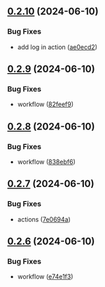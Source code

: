 ## [0.2.10](https://github.com/tiavina-mika/check-password-complexity/compare/v0.2.9...v0.2.10) (2024-06-10)


### Bug Fixes

* add log in action ([ae0ecd2](https://github.com/tiavina-mika/check-password-complexity/commit/ae0ecd2ebcd3caf43ba249e8dc23a19643dbc0e7))



## [0.2.9](https://github.com/tiavina-mika/check-password-complexity/compare/v0.2.8...v0.2.9) (2024-06-10)


### Bug Fixes

* workflow ([82feef9](https://github.com/tiavina-mika/check-password-complexity/commit/82feef96271f58817be27cf42e1bab0d98375b33))



## [0.2.8](https://github.com/tiavina-mika/check-password-complexity/compare/v0.2.7...v0.2.8) (2024-06-10)


### Bug Fixes

* workflow ([838ebf6](https://github.com/tiavina-mika/check-password-complexity/commit/838ebf6603f320d62f70b1da43baea9232ae6750))



## [0.2.7](https://github.com/tiavina-mika/check-password-complexity/compare/v0.2.6...v0.2.7) (2024-06-10)


### Bug Fixes

* actions ([7e0694a](https://github.com/tiavina-mika/check-password-complexity/commit/7e0694a3b49746a3d48d59358f8f38c2ac37ac18))



## [0.2.6](https://github.com/tiavina-mika/check-password-complexity/compare/v0.2.5...v0.2.6) (2024-06-10)


### Bug Fixes

* workflow ([e74e1f3](https://github.com/tiavina-mika/check-password-complexity/commit/e74e1f35e59acb2c05b960364e5517b6e29e1bb9))



